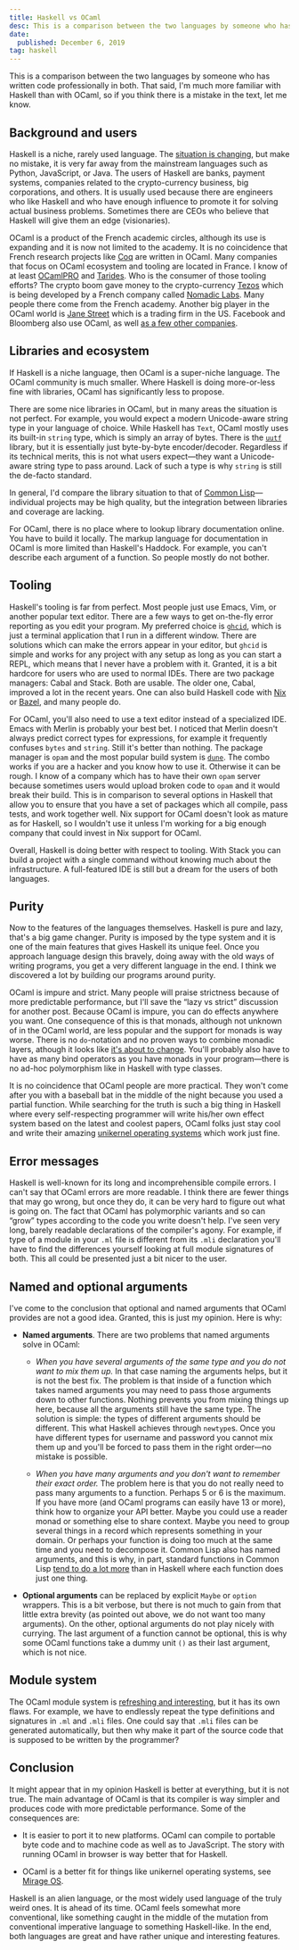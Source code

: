 ```yaml
---
title: Haskell vs OCaml
desc: This is a comparison between the two languages by someone who has written code professionally in both.
date:
  published: December 6, 2019
tag: haskell
---
```


This is a comparison between the two languages by someone who has written
code professionally in both. That said, I'm much more familiar with Haskell
than with OCaml, so if you think there is a mistake in the text, let me
know.

## Background and users

Haskell is a niche, rarely used language. The [situation is
changing][why-haskell-is-important], but make no mistake, it is very far
away from the mainstream languages such as Python, JavaScript, or Java. The
users of Haskell are banks, payment systems, companies related to the
crypto-currency business, big corporations, and others. It is usually used
because there are engineers who like Haskell and who have enough influence
to promote it for solving actual business problems. Sometimes there are CEOs
who believe that Haskell will give them an edge (visionaries).

OCaml is a product of the French academic circles, although its use is
expanding and it is now not limited to the academy. It is no coincidence
that French research projects like [Coq][coq] are written in OCaml. Many
companies that focus on OCaml ecosystem and tooling are located in France. I
know of at least [OCamlPRO][ocamlpro] and [Tarides][tarides]. Who is the
consumer of those tooling efforts? The crypto boom gave money to the
crypto-currency [Tezos][tezos] which is being developed by a French company
called [Nomadic Labs][nomadic-labs]. Many people there come from the French
academy. Another big player in the OCaml world is [Jane Street][jane-street]
which is a trading firm in the US. Facebook and Bloomberg also use OCaml, as
well [as a few other companies][ocaml-companies].

## Libraries and ecosystem

If Haskell is a niche language, then OCaml is a super-niche language. The
OCaml community is much smaller. Where Haskell is doing more-or-less fine
with libraries, OCaml has significantly less to propose.

There are some nice libraries in OCaml, but in many areas the situation is
not perfect. For example, you would expect a modern Unicode-aware string
type in your language of choice. While Haskell has `Text`, OCaml mostly uses
its built-in `string` type, which is simply an array of bytes. There is the
[`uutf`][uutf] library, but it is essentially just byte-by-byte
encoder/decoder. Regardless if its technical merits, this is not what users
expect—they want a Unicode-aware string type to pass around. Lack of such a
type is why `string` is still the de-facto standard.

In general, I'd compare the library situation to that of [Common
Lisp][lisp-and-haskell]—individual projects may be high quality, but the
integration between libraries and coverage are lacking.

For OCaml, there is no place where to lookup library documentation online.
You have to build it locally. The markup language for documentation in OCaml
is more limited than Haskell's Haddock. For example, you can't describe each
argument of a function. So people mostly do not bother.

## Tooling

Haskell's tooling is far from perfect. Most people just use Emacs, Vim, or
another popular text editor. There are a few ways to get on-the-fly error
reporting as you edit your program. My preferred choice is [`ghcid`][ghcid],
which is just a terminal application that I run in a different window. There
are solutions which can make the errors appear in your editor, but `ghcid`
is simple and works for any project with any setup as long as you can start
a REPL, which means that I never have a problem with it. Granted, it is a
bit hardcore for users who are used to normal IDEs. There are two package
managers: Cabal and Stack. Both are usable. The older one, Cabal, improved a
lot in the recent years. One can also build Haskell code with [Nix][nix] or
[Bazel][rules-haskell], and many people do.

For OCaml, you'll also need to use a text editor instead of a specialized
IDE. Emacs with Merlin is probably your best bet. I noticed that Merlin
doesn't always predict correct types for expressions, for example it
frequently confuses `bytes` and `string`. Still it's better than nothing.
The package manager is `opam` and the most popular build system is
[`dune`][dune]. The combo works if you are a hacker and you know how to use
it. Otherwise it can be rough. I know of a company which has to have their
own `opam` server because sometimes users would upload broken code to `opam`
and it would break their build. This is in comparison to several options in
Haskell that allow you to ensure that you have a set of packages which all
compile, pass tests, and work together well. Nix support for OCaml doesn't
look as mature as for Haskell, so I wouldn't use it unless I'm working for a
big enough company that could invest in Nix support for OCaml.

Overall, Haskell is doing better with respect to tooling. With Stack you can
build a project with a single command without knowing much about the
infrastructure. A full-featured IDE is still but a dream for the users of
both languages.

## Purity

Now to the features of the languages themselves. Haskell is pure and lazy,
that's a big game changer. Purity is imposed by the type system and it is
one of the main features that gives Haskell its unique feel. Once you
approach language design this bravely, doing away with the old ways of
writing programs, you get a very different language in the end. I think we
discovered a lot by building our programs around purity.

OCaml is impure and strict. Many people will praise strictness because of
more predictable performance, but I'll save the “lazy vs strict” discussion
for another post. Because OCaml is impure, you can do effects anywhere you
want. One consequence of this is that monads, although not unknown of in the
OCaml world, are less popular and the support for monads is way worse. There
is no `do`-notation and no proven ways to combine monadic layers, athough it
looks like [it's about to change][let-star-notation]. You'll probably also
have to have as many bind operators as you have monads in your program—there
is no ad-hoc polymorphism like in Haskell with type classes.

It is no coincidence that OCaml people are more practical. They won't come
after you with a baseball bat in the middle of the night because you used a
partial function. While searching for the truth is such a big thing in
Haskell where every self-respecting programmer will write his/her own effect
system based on the latest and coolest papers, OCaml folks just stay cool
and write their amazing [unikernel operating systems][mirage-os] which work
just fine.

## Error messages

Haskell is well-known for its long and incomprehensible compile errors. I
can't say that OCaml errors are more readable. I think there are fewer
things that may go wrong, but once they do, it can be very hard to figure
out what is going on. The fact that OCaml has polymorphic variants and so
can “grow” types according to the code you write doesn't help. I've seen
very long, barely readable declarations of the compiler's agony. For
example, if type of a module in your `.ml` file is different from its `.mli`
declaration you'll have to find the differences yourself looking at full
module signatures of both. This all could be presented just a bit nicer to
the user.

## Named and optional arguments

I've come to the conclusion that optional and named arguments that OCaml
provides are not a good idea. Granted, this is just my opinion. Here is why:

* **Named arguments**. There are two problems that named arguments solve in
  OCaml:

  * *When you have several arguments of the same type and you do not want to
    mix them up.* In that case naming the arguments helps, but it is not the
    best fix. The problem is that inside of a function which takes named
    arguments you may need to pass those arguments down to other functions.
    Nothing prevents you from mixing things up here, because all the
    arguments still have the same type. The solution is simple: the types of
    different arguments should be different. This what Haskell achieves
    through `newtype`s. Once you have different types for username and
    password you cannot mix them up and you'll be forced to pass them in the
    right order—no mistake is possible.

  * *When you have many arguments and you don't want to remember their exact
    order.* The problem here is that you do not really need to pass many
    arguments to a function. Perhaps 5 or 6 is the maximum. If you have more
    (and OCaml programs can easily have 13 or more), think how to organize
    your API better. Maybe you could use a reader monad or something else to
    share context. Maybe you need to group several things in a record which
    represents something in your domain. Or perhaps your function is doing
    too much at the same time and you need to decompose it. Common Lisp also
    has named arguments, and this is why, in part, standard functions in
    Common Lisp [tend to do a lot more][cl-reduce] than in Haskell where
    each function does just one thing.

* **Optional arguments** can be replaced by explicit `Maybe` or `option`
  wrappers. This is a bit verbose, but there is not much to gain from that
  little extra brevity (as pointed out above, we do not want too many
  arguments). On the other, optional arguments do not play nicely with
  currying. The last argument of a function cannot be optional, this is why
  some OCaml functions take a dummy unit `()` as their last argument, which
  is not nice.

## Module system

The OCaml module system is [refreshing and interesting][humped-critter], but
it has its own flaws. For example, we have to endlessly repeat the type
definitions and signatures in `.ml` and `.mli` files. One could say that
`.mli` files can be generated automatically, but then why make it part of
the source code that is supposed to be written by the programmer?

## Conclusion

It might appear that in my opinion Haskell is better at everything, but it
is not true. The main advantage of OCaml is that its compiler is way simpler
and produces code with more predictable performance. Some of the
consequences are:

* It is easier to port it to new platforms. OCaml can compile to portable
  byte code and to machine code as well as to JavaScript. The story with
  running OCaml in browser is way better that for Haskell.

* OCaml is a better fit for things like unikernel operating systems, see
  [Mirage OS][mirage-os].

Haskell is an alien language, or the most widely used language of the truly
weird ones. It is ahead of its time. OCaml feels somewhat more conventional,
like something caught in the middle of the mutation from conventional
imperative language to something Haskell-like. In the end, both languages
are great and have rather unique and interesting features.

[why-haskell-is-important]: https://www.tweag.io/posts/2019-09-06-why-haskell-is-important.html
[coq]: https://coq.inria.fr
[ocamlpro]: http://www.ocamlpro.com
[tarides]: https://tarides.com
[tezos]: https://tezos.com
[nomadic-labs]: https://www.nomadic-labs.com
[jane-street]: https://www.janestreet.com
[ocaml-companies]: https://ocaml.org/learn/companies.html
[uutf]: https://erratique.ch/software/uutf/doc/Uutf
[lisp-and-haskell]: /post/lisp-and-haskell.html
[ghcid]: https://hackage.haskell.org/package/ghcid
[nix]: https://nixos.org
[rules-haskell]: https://github.com/tweag/rules_haskell
[dune]: https://dune.build
[let-star-notation]: https://jobjo.github.io/2019/04/24/ocaml-has-some-new-shiny-syntax.html
[mirage-os]: https://mirage.io
[cl-reduce]: http://www.lispworks.com/documentation/HyperSpec/Body/f_reduce.htm#reduce
[humped-critter]: /post/what-does-a-humped-critter-have-to-teach-us.html
